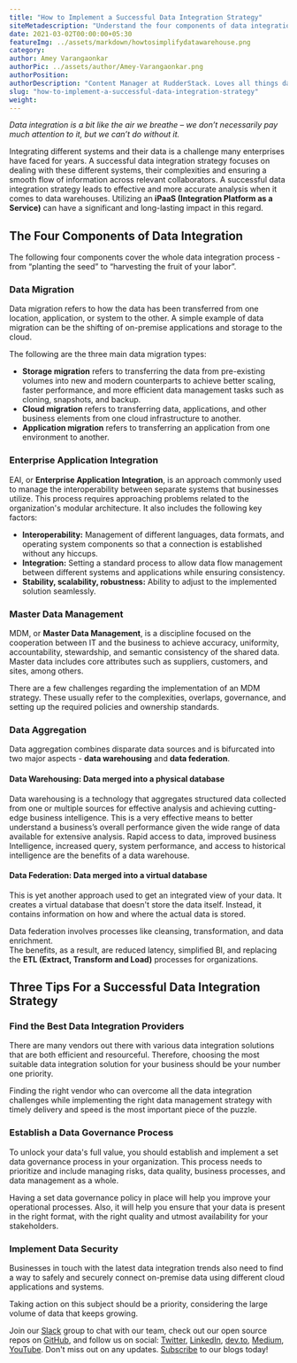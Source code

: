 ```yaml
---
title: "How to Implement a Successful Data Integration Strategy"
siteMetadescription: "Understand the four components of data integration: data migration, enterprise application integration, master data management, and data aggregation."
date: 2021-03-02T00:00:00+05:30
featureImg: ../assets/markdown/howtosimplifydatawarehouse.png
category:
author: Amey Varangaonkar
authorPic: ../assets/author/Amey-Varangaonkar.png
authorPosition:
authorDescription: "Content Manager at RudderStack. Loves all things data. Manchester United, music, and sci-fi fan, among other things."
slug: "how-to-implement-a-successful-data-integration-strategy"
weight:
---
```


_Data integration is a bit like the air we breathe – we don’t necessarily pay much attention to it, but we can’t do without it._

Integrating different systems and their data is a challenge many enterprises have faced for years. A successful data integration strategy focuses on dealing with these different systems, their complexities and ensuring a smooth flow of information across relevant collaborators. A successful data integration strategy leads to effective and more accurate analysis when it comes to data warehouses. Utilizing an **iPaaS (Integration Platform as a Service)** can have a significant and long-lasting impact in this regard.


## The Four Components of Data Integration

The following four components cover the whole data integration process - from “planting the seed” to “harvesting the fruit of your labor”.


### Data Migration

Data migration refers to how the data has been transferred from one location, application, or system to the other. A simple example of data migration can be the shifting of on-premise applications and storage to the cloud. 
 
The following are the three main data migration types:



*   **Storage migration** refers to transferring the data from pre-existing volumes into new and modern counterparts to achieve better scaling, faster performance, and more efficient data management tasks such as cloning, snapshots, and backup.
*   **Cloud migration** refers to transferring data, applications, and other business elements from one cloud infrastructure to another.
*   **Application migration** refers to transferring an application from one environment to another.


### Enterprise Application Integration

EAI, or **Enterprise Application Integration**, is an approach commonly used to manage the interoperability between separate systems that businesses utilize. This process requires approaching problems related to the organization's modular architecture. It also includes the following key factors:



*   **Interoperability:** Management of different languages, data formats, and operating system components so that a connection is established without any hiccups.
*   **Integration:** Setting a standard process to allow data flow management between different systems and applications while ensuring consistency.
*   **Stability, scalability, robustness:** Ability to adjust to the implemented solution seamlessly.


### Master Data Management

MDM, or **Master Data Management**, is a discipline focused on the cooperation between IT and the business to achieve accuracy, uniformity, accountability, stewardship, and semantic consistency of the shared data. Master data includes core attributes such as suppliers, customers, and sites, among others.

There are a few challenges regarding the implementation of an MDM strategy. These usually refer to the complexities, overlaps, governance, and setting up the required policies and ownership standards.


### Data Aggregation

Data aggregation combines disparate data sources and is bifurcated into two major aspects - **data warehousing** and **data federation**.


#### Data Warehousing: Data merged into a physical database

Data warehousing is a technology that aggregates structured data collected from one or multiple sources for effective analysis and achieving cutting-edge business intelligence. This is a very effective means to better understand a business’s overall performance given the wide range of data available for extensive analysis. Rapid access to data, improved business Intelligence, increased query, system performance, and access to historical intelligence are the benefits of a data warehouse.


#### Data Federation: Data merged into a virtual database

This is yet another approach used to get an integrated view of your data. It creates a virtual database that doesn't store the data itself. Instead, it contains information on how and where the actual data is stored. 

Data federation involves processes like cleansing, transformation, and data enrichment.  
The benefits, as a result, are reduced latency, simplified BI, and replacing the **ETL (Extract, Transform and Load)** processes for organizations.


## Three Tips For a Successful Data Integration Strategy


### Find the Best Data Integration Providers

There are many vendors out there with various data integration solutions that are both efficient and resourceful. Therefore, choosing the most suitable data integration solution for your business should be your number one priority.

Finding the right vendor who can overcome all the data integration challenges while implementing the right data management strategy with timely delivery and speed is the most important piece of the puzzle.


### Establish a Data Governance Process 

To unlock your data's full value, you should establish and implement a set data governance process in your organization. This process needs to prioritize and include managing risks, data quality, business processes, and data management as a whole.

Having a set data governance policy in place will help you improve your operational processes. Also, it will help you ensure that your data is present in the right format, with the right quality and utmost availability for your stakeholders.


### Implement Data Security 

Businesses in touch with the latest data integration trends also need to find a way to safely and securely connect on-premise data using different cloud applications and systems.  
 
Taking action on this subject should be a priority, considering the large volume of data that keeps growing.

Join our [Slack](https://resources.rudderstack.com/join-rudderstack-slack) group to chat with our team, check out our open source repos on [GitHub](https://github.com/rudderlabs), and follow us on social: [Twitter](https://twitter.com/RudderStack), [LinkedIn](https://www.linkedin.com/company/rudderlabs/), [dev.to](https://dev.to/rudderstack), [Medium](https://rudderstack.medium.com/), [YouTube](https://www.youtube.com/channel/UCgV-B77bV_-LOmKYHw8jvBw). Don't miss out on any updates. [Subscribe](https://rudderstack.com/blog/) to our blogs today!
